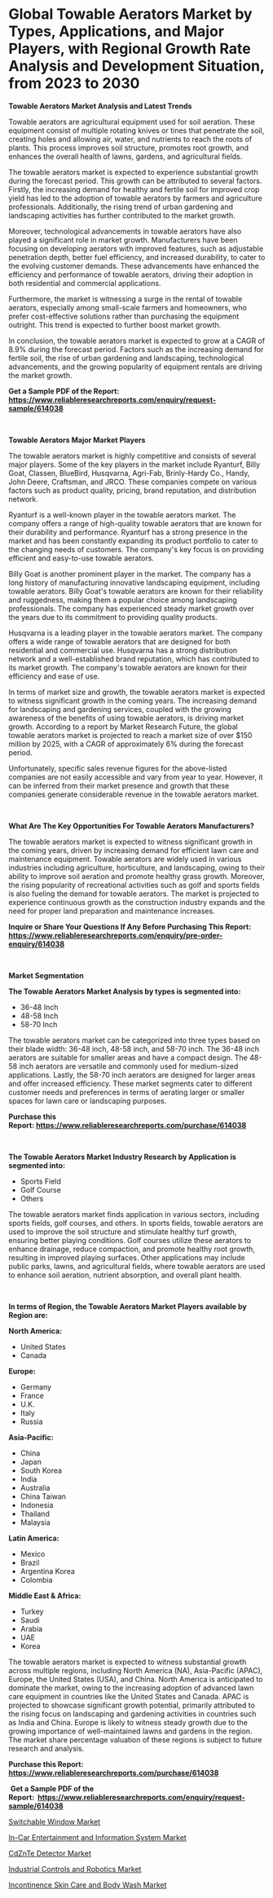 <p><h1>Global Towable Aerators Market by Types, Applications, and Major Players, with Regional Growth Rate Analysis and Development Situation, from 2023 to 2030</h1></p><p><strong>Towable Aerators Market Analysis and Latest Trends</strong></p>
<p><p>Towable aerators are agricultural equipment used for soil aeration. These equipment consist of multiple rotating knives or tines that penetrate the soil, creating holes and allowing air, water, and nutrients to reach the roots of plants. This process improves soil structure, promotes root growth, and enhances the overall health of lawns, gardens, and agricultural fields.</p><p>The towable aerators market is expected to experience substantial growth during the forecast period. This growth can be attributed to several factors. Firstly, the increasing demand for healthy and fertile soil for improved crop yield has led to the adoption of towable aerators by farmers and agriculture professionals. Additionally, the rising trend of urban gardening and landscaping activities has further contributed to the market growth.</p><p>Moreover, technological advancements in towable aerators have also played a significant role in market growth. Manufacturers have been focusing on developing aerators with improved features, such as adjustable penetration depth, better fuel efficiency, and increased durability, to cater to the evolving customer demands. These advancements have enhanced the efficiency and performance of towable aerators, driving their adoption in both residential and commercial applications.</p><p>Furthermore, the market is witnessing a surge in the rental of towable aerators, especially among small-scale farmers and homeowners, who prefer cost-effective solutions rather than purchasing the equipment outright. This trend is expected to further boost market growth.</p><p>In conclusion, the towable aerators market is expected to grow at a CAGR of 8.9% during the forecast period. Factors such as the increasing demand for fertile soil, the rise of urban gardening and landscaping, technological advancements, and the growing popularity of equipment rentals are driving the market growth.</p></p>
<p><strong>Get a Sample PDF of the Report:&nbsp; <a href="https://www.reliableresearchreports.com/enquiry/request-sample/614038">https://www.reliableresearchreports.com/enquiry/request-sample/614038</a></strong></p>
<p>&nbsp;</p>
<p><strong>Towable Aerators Major Market Players</strong></p>
<p><p>The towable aerators market is highly competitive and consists of several major players. Some of the key players in the market include Ryanturf, Billy Goat, Classen, BlueBird, Husqvarna, Agri-Fab, Brinly-Hardy Co., Handy, John Deere, Craftsman, and JRCO. These companies compete on various factors such as product quality, pricing, brand reputation, and distribution network.</p><p>Ryanturf is a well-known player in the towable aerators market. The company offers a range of high-quality towable aerators that are known for their durability and performance. Ryanturf has a strong presence in the market and has been constantly expanding its product portfolio to cater to the changing needs of customers. The company's key focus is on providing efficient and easy-to-use towable aerators.</p><p>Billy Goat is another prominent player in the market. The company has a long history of manufacturing innovative landscaping equipment, including towable aerators. Billy Goat's towable aerators are known for their reliability and ruggedness, making them a popular choice among landscaping professionals. The company has experienced steady market growth over the years due to its commitment to providing quality products.</p><p>Husqvarna is a leading player in the towable aerators market. The company offers a wide range of towable aerators that are designed for both residential and commercial use. Husqvarna has a strong distribution network and a well-established brand reputation, which has contributed to its market growth. The company's towable aerators are known for their efficiency and ease of use.</p><p>In terms of market size and growth, the towable aerators market is expected to witness significant growth in the coming years. The increasing demand for landscaping and gardening services, coupled with the growing awareness of the benefits of using towable aerators, is driving market growth. According to a report by Market Research Future, the global towable aerators market is projected to reach a market size of over $150 million by 2025, with a CAGR of approximately 6% during the forecast period.</p><p>Unfortunately, specific sales revenue figures for the above-listed companies are not easily accessible and vary from year to year. However, it can be inferred from their market presence and growth that these companies generate considerable revenue in the towable aerators market.</p></p>
<p>&nbsp;</p>
<p><strong>What Are The Key Opportunities For Towable Aerators Manufacturers?</strong></p>
<p><p>The towable aerators market is expected to witness significant growth in the coming years, driven by increasing demand for efficient lawn care and maintenance equipment. Towable aerators are widely used in various industries including agriculture, horticulture, and landscaping, owing to their ability to improve soil aeration and promote healthy grass growth. Moreover, the rising popularity of recreational activities such as golf and sports fields is also fueling the demand for towable aerators. The market is projected to experience continuous growth as the construction industry expands and the need for proper land preparation and maintenance increases.</p></p>
<p><strong>Inquire or Share Your Questions If Any Before Purchasing This Report: <a href="https://www.reliableresearchreports.com/enquiry/pre-order-enquiry/614038">https://www.reliableresearchreports.com/enquiry/pre-order-enquiry/614038</a></strong></p>
<p>&nbsp;</p>
<p><strong>Market Segmentation</strong></p>
<p><strong>The Towable Aerators Market Analysis by types is segmented into:</strong></p>
<p><ul><li>36-48 Inch</li><li>48-58 Inch</li><li>58-70 Inch</li></ul></p>
<p><p>The towable aerators market can be categorized into three types based on their blade width: 36-48 inch, 48-58 inch, and 58-70 inch. The 36-48 inch aerators are suitable for smaller areas and have a compact design. The 48-58 inch aerators are versatile and commonly used for medium-sized applications. Lastly, the 58-70 inch aerators are designed for larger areas and offer increased efficiency. These market segments cater to different customer needs and preferences in terms of aerating larger or smaller spaces for lawn care or landscaping purposes.</p></p>
<p><strong>Purchase this Report:&nbsp;<a href="https://www.reliableresearchreports.com/purchase/614038">https://www.reliableresearchreports.com/purchase/614038</a></strong></p>
<p>&nbsp;</p>
<p><strong>The Towable Aerators Market Industry Research by Application is segmented into:</strong></p>
<p><ul><li>Sports Field</li><li>Golf Course</li><li>Others</li></ul></p>
<p><p>The towable aerators market finds application in various sectors, including sports fields, golf courses, and others. In sports fields, towable aerators are used to improve the soil structure and stimulate healthy turf growth, ensuring better playing conditions. Golf courses utilize these aerators to enhance drainage, reduce compaction, and promote healthy root growth, resulting in improved playing surfaces. Other applications may include public parks, lawns, and agricultural fields, where towable aerators are used to enhance soil aeration, nutrient absorption, and overall plant health.</p></p>
<p>&nbsp;</p>
<p><strong>In terms of Region, the Towable Aerators Market Players available by Region are:</strong></p>
<p>
    <p> <strong> North America: </strong>
        <ul>
            <li>United States</li>
            <li>Canada</li>
        </ul>
        </p> 
    <p> <strong> Europe: </strong>
        <ul>
            <li>Germany</li>
            <li>France</li>
            <li>U.K.</li>
            <li>Italy</li>
            <li>Russia</li>
        </ul>
        </p> 
    <p> <strong> Asia-Pacific: </strong>
        <ul>
            <li>China</li>
            <li>Japan</li>
            <li>South Korea</li>
            <li>India</li>
            <li>Australia</li>
            <li>China Taiwan</li>
            <li>Indonesia</li>
            <li>Thailand</li>
            <li>Malaysia</li>
        </ul>
        </p> 
    <p> <strong> Latin America: </strong>
        <ul>
            <li>Mexico</li>
            <li>Brazil</li>
            <li>Argentina Korea</li>
            <li>Colombia</li>
        </ul>
        </p> 
    <p> <strong> Middle East & Africa: </strong>
        <ul>
            <li>Turkey</li>
            <li>Saudi</li>
            <li>Arabia</li>
            <li>UAE</li>
            <li>Korea</li>
        </ul>
    </p>
    </p>
<p><p>The towable aerators market is expected to witness substantial growth across multiple regions, including North America (NA), Asia-Pacific (APAC), Europe, the United States (USA), and China. North America is anticipated to dominate the market, owing to the increasing adoption of advanced lawn care equipment in countries like the United States and Canada. APAC is projected to showcase significant growth potential, primarily attributed to the rising focus on landscaping and gardening activities in countries such as India and China. Europe is likely to witness steady growth due to the growing importance of well-maintained lawns and gardens in the region. The market share percentage valuation of these regions is subject to future research and analysis.</p></p>
<p><strong>Purchase this Report: <a href="https://www.reliableresearchreports.com/purchase/614038">https://www.reliableresearchreports.com/purchase/614038</a></strong></p>
<p>&nbsp;<strong>Get a Sample PDF of the Report:&nbsp;&nbsp;<a href="https://www.reliableresearchreports.com/enquiry/request-sample/614038">https://www.reliableresearchreports.com/enquiry/request-sample/614038</a></strong></p>
<p><strong></strong></p>
<p><p><a href="https://medium.com/@coltruecker/switchable-window-market-size-growth-forecast-2023-2030-6caa4b33d930">Switchable Window Market</a></p><p><a href="https://www.linkedin.com/pulse/in-car-entertainment-information-system-market-size-2023/">In-Car Entertainment and Information System Market</a></p><p><a href="https://medium.com/@juananienow/cdznte-detector-market-size-growth-forecast-2023-2030-b0913189689b">CdZnTe Detector Market</a></p><p><a href="https://www.linkedin.com/pulse/industrial-controls-robotics-market-size-growth/">Industrial Controls and Robotics Market</a></p><p><a href="https://www.linkedin.com/pulse/incontinence-skin-care-body-wash-market-size-growth-forecast/">Incontinence Skin Care and Body Wash Market</a></p></p>